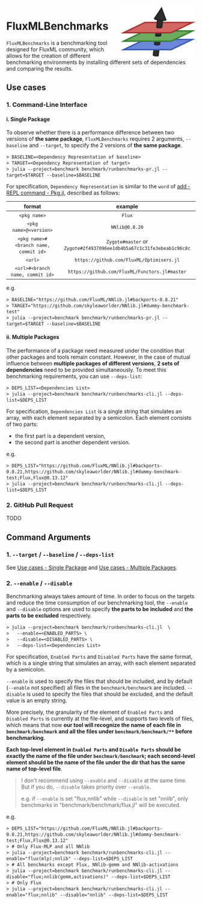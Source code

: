 <img align="right" width="200px" src="https://github.com/FluxML/OneHotArrays.jl/raw/main/docs/src/assets/logo.png">

# FluxMLBenchmarks

`FluxMLBenchmarks` is a benchmarking tool designed for FluxML community, which allows for the creation of different benchmarking environments by installing different sets of dependencies and comparing the results.

## Use cases

### 1. Command-Line Interface

#### i. Single Package

To observe whether there is a performance difference between two versions of **the same package**, `FluxMLBenchmarks` requires 2 arguments, `--baseline` and `--target`, to specify the 2 versions of **the same package**.

```shell
> BASELINE=<Dependency Representation of baseline>
> TARGET=<Dependency Representation of target>
> julia --project=benchmark benchmark/runbenchmarks-pr.jl --target=$TARGET --baseline=$BASELINE
```

For specification, `Dependency Representation` is similar to the `word` of [add - REPL command - Pkg.jl](https://pkgdocs.julialang.org/v1/repl/#package-commands), described as follows:

| format | example |
| :-: | :-: |
| `<pkg name>` | `Flux` |
| `<pkg name>@<version>` | `NNlib@0.8.20` |
| `<pkg name>#<branch name, commit id>` | `Zygote#master` or `Zygote#2f4937096ee1db4b5a67c1c31fe3ebeab1c96c8c` |
| `<url>` | `https://github.com/FluxML/Optimisers.jl` |
| `<url>#<branch name, commit id>` | `https://github.com/FluxML/Functors.jl#master` |

e.g.

```shell
> BASELINE="https://github.com/FluxML/NNlib.jl#backports-0.8.21"
> TARGET="https://github.com/skyleaworlder/NNlib.jl#dummy-benchmark-test"
> julia --project=benchmark benchmark/runbenchmarks-pr.jl --target=$TARGET --baseline=$BASELINE
```

#### ii. Multiple Packages

The performance of a package need measured under the condition that other packages and tools remain constant. However, in the case of mutual influence between **multiple packages of different versions**, **2 sets of dependencies** need to be provided simultaneously. To meet this benchmarking requirements, you can use `--deps-list`:

```shell
> DEPS_LIST=<Dependencies List>
> julia --project=benchmark benchmark/runbenchmarks-cli.jl --deps-list=$DEPS_LIST
```

For specification, `Dependencies List` is a single string that simulates an array, with each element separated by a semicolon. Each element consists of two parts:

* the first part is a dependent version,
* the second part is another dependent version.

e.g.

```shell
> DEPS_LIST="https://github.com/FluxML/NNlib.jl#backports-0.8.21,https://github.com/skyleaworlder/NNlib.jl#dummy-benchmark-test;Flux,Flux@0.13.12"
> julia --project=benchmark benchmark/runbenchmarks-cli.jl --deps-list=$DEPS_LIST
```

### 2. GitHub Pull Request

TODO

## Command Arguments

### 1. `--target` / `--baseline` / `--deps-list`

See [Use cases - Single Package](#i-single-package) and [Use cases - Multiple Packages](#ii-multiple-packages).

### 2. `--enable` / `--disable`

Benchmarking always takes amount of time. In order to focus on the targets and reduce the time consumption of our benchmarking tool, the `--enable` and `--disable` options are used to specify **the parts to be included** and **the parts to be excluded** respectively.

```shell
> julia --project=benchmark benchmark/runbenchmarks-cli.jl  \
>   --enable=<ENABLED_PARTS> \
>   --disable=<DISABLED_PARTS> \
>   --deps-list=<Dependencies List>
```

For specification, `Enabled Parts` and `Disabled Parts` have the same format, which is a single string that simulates an array, with each element separated by a semicolon.

`--enable` is used to specify the files that should be included, and by default (`--enable` not specified) all files in the `benchmark/benchmark` are included. `--disable` is used to specify the files that should be excluded, and the default value is an empty string.

More precisely, the granularity of the element of `Enabled Parts` and `Disabled Parts` is currently at the file-level, and supports two levels of files, which means that now **our tool will recognize the name of each file in `benchmark/benchmark` and all the files under `benchmark/benchmark/**` before benchmarking**.

**Each top-level element in `Enabled Parts` and `Disable Parts` should be exactly the name of the file under `benchmark/benchmark`; each second-level element should be the name of the file under the dir that has the same name of top-level file**.

> I don't recommend using `--enable` and `--disable` at the same time. But if you do, `--disable` takes priority over `--enable`.
> 
> e.g. if `--enable` is set "flux,nnlib" while `--disable` is set "nnlib", only benchmarks in "benchmark/benchmark/flux.jl" will be executed.

e.g.

```shell
> DEPS_LIST="https://github.com/FluxML/NNlib.jl#backports-0.8.21,https://github.com/skyleaworlder/NNlib.jl#dummy-benchmark-test;Flux,Flux@0.13.12"
> # Only Flux-MLP and all NNlib
> julia --project=benchmark benchmark/runbenchmarks-cli.jl --enable="flux(mlp);nnlib" --deps-list=$DEPS_LIST
> # All benchmarks except Flux, NNlib-gemm and NNlib-activations
> julia --project=benchmark benchmark/runbenchmarks-cli.jl --disable="flux;nnlib(gemm,activations)" --deps-list=$DEPS_LIST
> # Only Flux
> julia --project=benchmark benchmark/runbenchmarks-cli.jl --enable="flux;nnlib" --disable="nnlib" --deps-list=$DEPS_LIST
```

